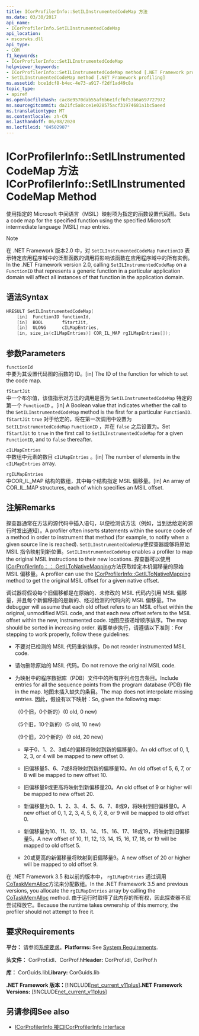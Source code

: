 ```yaml
---
title: ICorProfilerInfo::SetILInstrumentedCodeMap 方法
ms.date: 03/30/2017
api_name:
- ICorProfilerInfo.SetILInstrumentedCodeMap
api_location:
- mscorwks.dll
api_type:
- COM
f1_keywords:
- ICorProfilerInfo::SetILInstrumentedCodeMap
helpviewer_keywords:
- ICorProfilerInfo::SetILInstrumentedCodeMap method [.NET Framework profiling]
- SetILInstrumentedCodeMap method [.NET Framework profiling]
ms.assetid: bce1dcf8-b4ec-4e73-a917-f2df1ad49c8a
topic_type:
- apiref
ms.openlocfilehash: cac8e9570dab55af6b6e1fcf6f53b6a697727972
ms.sourcegitcommit: da21fc5a8cce1e028575acf31974681a1bc5aeed
ms.translationtype: MT
ms.contentlocale: zh-CN
ms.lasthandoff: 06/08/2020
ms.locfileid: "84502907"
---
```

# <a name="icorprofilerinfosetilinstrumentedcodemap-method"></a><span data-ttu-id="6d916-102">ICorProfilerInfo::SetILInstrumentedCodeMap 方法</span><span class="sxs-lookup"><span data-stu-id="6d916-102">ICorProfilerInfo::SetILInstrumentedCodeMap Method</span></span>

<span data-ttu-id="6d916-103">使用指定的 Microsoft 中间语言（MSIL）映射项为指定的函数设置代码图。</span><span class="sxs-lookup"><span data-stu-id="6d916-103">Sets a code map for the specified function using the specified Microsoft intermediate language (MSIL) map entries.</span></span>

> [!NOTE]
> <span data-ttu-id="6d916-104">在 .NET Framework 版本2.0 中，对 `SetILInstrumentedCodeMap` `FunctionID` 表示特定应用程序域中的泛型函数的调用将影响该函数在应用程序域中的所有实例。</span><span class="sxs-lookup"><span data-stu-id="6d916-104">In the .NET Framework version 2.0, calling `SetILInstrumentedCodeMap` on a `FunctionID` that represents a generic function in a particular application domain will affect all instances of that function in the application domain.</span></span>

## <a name="syntax"></a><span data-ttu-id="6d916-105">语法</span><span class="sxs-lookup"><span data-stu-id="6d916-105">Syntax</span></span>

```cpp
HRESULT SetILInstrumentedCodeMap(
    [in]  FunctionID functionId,
    [in]  BOOL       fStartJit,
    [in]  ULONG      cILMapEntries,
    [in, size_is(cILMapEntries)] COR_IL_MAP rgILMapEntries[]);
```

## <a name="parameters"></a><span data-ttu-id="6d916-106">参数</span><span class="sxs-lookup"><span data-stu-id="6d916-106">Parameters</span></span>

`functionId`\
<span data-ttu-id="6d916-107">中要为其设置代码图的函数的 ID。</span><span class="sxs-lookup"><span data-stu-id="6d916-107">[in] The ID of the function for which to set the code map.</span></span>

`fStartJit`\
<span data-ttu-id="6d916-108">中一个布尔值，该值指示对方法的调用是否为 `SetILInstrumentedCodeMap` 特定的第一个 `FunctionID` 。</span><span class="sxs-lookup"><span data-stu-id="6d916-108">[in] A Boolean value that indicates whether the call to the `SetILInstrumentedCodeMap` method is the first for a particular `FunctionID`.</span></span> <span data-ttu-id="6d916-109">`fStartJit` `true` 对于给定的，将在第一次调用中设置为 `SetILInstrumentedCodeMap` `FunctionID` ，并在 `false` 之后设置为。</span><span class="sxs-lookup"><span data-stu-id="6d916-109">Set `fStartJit` to `true` in the first call to `SetILInstrumentedCodeMap` for a given `FunctionID`, and to `false` thereafter.</span></span>

`cILMapEntries`\
<span data-ttu-id="6d916-110">中数组中元素的数目 `cILMapEntries` 。</span><span class="sxs-lookup"><span data-stu-id="6d916-110">[in] The number of elements in the `cILMapEntries` array.</span></span>

`rgILMapEntries`\
<span data-ttu-id="6d916-111">中COR_IL_MAP 结构的数组，其中每个结构指定 MSIL 偏移量。</span><span class="sxs-lookup"><span data-stu-id="6d916-111">[in] An array of COR_IL_MAP structures, each of which specifies an MSIL offset.</span></span>

## <a name="remarks"></a><span data-ttu-id="6d916-112">注解</span><span class="sxs-lookup"><span data-stu-id="6d916-112">Remarks</span></span>

<span data-ttu-id="6d916-113">探查器通常在方法的源代码中插入语句，以便检测该方法（例如，当到达给定的源行时发出通知）。</span><span class="sxs-lookup"><span data-stu-id="6d916-113">A profiler often inserts statements within the source code of a method in order to instrument that method (for example, to notify when a given source line is reached).</span></span> <span data-ttu-id="6d916-114">`SetILInstrumentedCodeMap`使探查器能够将原始 MSIL 指令映射到新位置。</span><span class="sxs-lookup"><span data-stu-id="6d916-114">`SetILInstrumentedCodeMap` enables a profiler to map the original MSIL instructions to their new locations.</span></span> <span data-ttu-id="6d916-115">探查器可以使用[ICorProfilerInfo：： GetILToNativeMapping](icorprofilerinfo-getiltonativemapping-method.md)方法获取给定本机偏移量的原始 MSIL 偏移量。</span><span class="sxs-lookup"><span data-stu-id="6d916-115">A profiler can use the [ICorProfilerInfo::GetILToNativeMapping](icorprofilerinfo-getiltonativemapping-method.md) method to get the original MSIL offset for a given native offset.</span></span>

<span data-ttu-id="6d916-116">调试器将假设每个旧偏移都是在原始的、未修改的 MSIL 代码内引用 MSIL 偏移量，并且每个新偏移指的是新的、经过检测的代码内的 MSIL 偏移量。</span><span class="sxs-lookup"><span data-stu-id="6d916-116">The debugger will assume that each old offset refers to an MSIL offset within the original, unmodified MSIL code, and that each new offset refers to the MSIL offset within the new, instrumented code.</span></span> <span data-ttu-id="6d916-117">地图应按递增顺序排序。</span><span class="sxs-lookup"><span data-stu-id="6d916-117">The map should be sorted in increasing order.</span></span> <span data-ttu-id="6d916-118">若要单步执行，请遵循以下准则：</span><span class="sxs-lookup"><span data-stu-id="6d916-118">For stepping to work properly, follow these guidelines:</span></span>

- <span data-ttu-id="6d916-119">不要对已检测的 MSIL 代码重新排序。</span><span class="sxs-lookup"><span data-stu-id="6d916-119">Do not reorder instrumented MSIL code.</span></span>

- <span data-ttu-id="6d916-120">请勿删除原始的 MSIL 代码。</span><span class="sxs-lookup"><span data-stu-id="6d916-120">Do not remove the original MSIL code.</span></span>

- <span data-ttu-id="6d916-121">为映射中的程序数据库（PDB）文件中的所有序列点包含条目。</span><span class="sxs-lookup"><span data-stu-id="6d916-121">Include entries for all the sequence points from the program database (PDB) file in the map.</span></span> <span data-ttu-id="6d916-122">地图未插入缺失的条目。</span><span class="sxs-lookup"><span data-stu-id="6d916-122">The map does not interpolate missing entries.</span></span> <span data-ttu-id="6d916-123">因此，假设有以下映射：</span><span class="sxs-lookup"><span data-stu-id="6d916-123">So, given the following map:</span></span>

  <span data-ttu-id="6d916-124">（0个旧，0个新的）</span><span class="sxs-lookup"><span data-stu-id="6d916-124">(0 old, 0 new)</span></span>

  <span data-ttu-id="6d916-125">（5个旧，10个新的）</span><span class="sxs-lookup"><span data-stu-id="6d916-125">(5 old, 10 new)</span></span>

  <span data-ttu-id="6d916-126">（9个旧，20个新的）</span><span class="sxs-lookup"><span data-stu-id="6d916-126">(9 old, 20 new)</span></span>

  - <span data-ttu-id="6d916-127">早于0、1、2、3或4的偏移将映射到新的偏移量0。</span><span class="sxs-lookup"><span data-stu-id="6d916-127">An old offset of 0, 1, 2, 3, or 4 will be mapped to new offset 0.</span></span>

  - <span data-ttu-id="6d916-128">旧偏移量5、6、7或8将映射到新的偏移量10。</span><span class="sxs-lookup"><span data-stu-id="6d916-128">An old offset of 5, 6, 7, or 8 will be mapped to new offset 10.</span></span>

  - <span data-ttu-id="6d916-129">旧偏移量9或更高将映射到新偏移量20。</span><span class="sxs-lookup"><span data-stu-id="6d916-129">An old offset of 9 or higher will be mapped to new offset 20.</span></span>

  - <span data-ttu-id="6d916-130">新偏移量为0、1、2、3、4、5、6、7、8或9，将映射到旧偏移量0。</span><span class="sxs-lookup"><span data-stu-id="6d916-130">A new offset of 0, 1, 2, 3, 4, 5, 6, 7, 8, or 9 will be mapped to old offset 0.</span></span>

  - <span data-ttu-id="6d916-131">新偏移量为10、11、12、13、14、15、16、17、18或19，将映射到旧偏移量5。</span><span class="sxs-lookup"><span data-stu-id="6d916-131">A new offset of 10, 11, 12, 13, 14, 15, 16, 17, 18, or 19 will be mapped to old offset 5.</span></span>

  - <span data-ttu-id="6d916-132">20或更高的新偏移量将映射到旧偏移量9。</span><span class="sxs-lookup"><span data-stu-id="6d916-132">A new offset of 20 or higher will be mapped to old offset 9.</span></span>

<span data-ttu-id="6d916-133">在 .NET Framework 3.5 和以前的版本中， `rgILMapEntries` 通过调用[CoTaskMemAlloc](/windows/desktop/api/combaseapi/nf-combaseapi-cotaskmemalloc)方法来分配数组。</span><span class="sxs-lookup"><span data-stu-id="6d916-133">In the .NET Framework 3.5 and previous versions, you allocate the `rgILMapEntries` array by calling the [CoTaskMemAlloc](/windows/desktop/api/combaseapi/nf-combaseapi-cotaskmemalloc) method.</span></span> <span data-ttu-id="6d916-134">由于运行时取得了此内存的所有权，因此探查器不应尝试释放它。</span><span class="sxs-lookup"><span data-stu-id="6d916-134">Because the runtime takes ownership of this memory, the profiler should not attempt to free it.</span></span>

## <a name="requirements"></a><span data-ttu-id="6d916-135">要求</span><span class="sxs-lookup"><span data-stu-id="6d916-135">Requirements</span></span>

<span data-ttu-id="6d916-136">**平台：** 请参阅[系统要求](../../get-started/system-requirements.md)。</span><span class="sxs-lookup"><span data-stu-id="6d916-136">**Platforms:** See [System Requirements](../../get-started/system-requirements.md).</span></span>

<span data-ttu-id="6d916-137">**头文件：** CorProf.idl、CorProf.h</span><span class="sxs-lookup"><span data-stu-id="6d916-137">**Header:** CorProf.idl, CorProf.h</span></span>

<span data-ttu-id="6d916-138">**库：** CorGuids.lib</span><span class="sxs-lookup"><span data-stu-id="6d916-138">**Library:** CorGuids.lib</span></span>

<span data-ttu-id="6d916-139">**.NET Framework 版本：**[!INCLUDE[net_current_v11plus](../../../../includes/net-current-v11plus-md.md)]</span><span class="sxs-lookup"><span data-stu-id="6d916-139">**.NET Framework Versions:** [!INCLUDE[net_current_v11plus](../../../../includes/net-current-v11plus-md.md)]</span></span>

## <a name="see-also"></a><span data-ttu-id="6d916-140">另请参阅</span><span class="sxs-lookup"><span data-stu-id="6d916-140">See also</span></span>

- [<span data-ttu-id="6d916-141">ICorProfilerInfo 接口</span><span class="sxs-lookup"><span data-stu-id="6d916-141">ICorProfilerInfo Interface</span></span>](icorprofilerinfo-interface.md)
